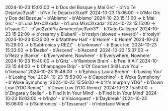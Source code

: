 2024-10-23 15:03:00 -> b'Dos del Bosque y Mai Grc' - b'No Te Dejar\xc3\xa9' - b'No Te Dejar\xc3\xa9'
2024-10-23 15:06:00 -> b'Mai Grc y Dos del Bosque' - b'Abismo' - b'Abismo'
2024-10-23 15:11:00 -> b'Mai Grc' - b'Luna M\xc3\xada' - b'Luna M\xc3\xada'
2024-10-23 15:15:00 -> b'Isaac C.' - b'\xc2\xbfYa Amaneci\xc3\xb3?' - b'Gato Callejero'
2024-10-23 15:22:00 -> b'creamy y Bluberii' - b'roslyn (slowed + reverb)' - b'roslyn'
2024-10-23 15:25:00 -> b'Matthew Hall' - b'Home' - b'Home'
2024-10-23 15:29:00 -> b'Subtronics y REZZ' - b'unknown' - b'Black Ice'
2024-10-23 15:33:00 -> b'Dezko' - b'Ascend' - b'Ascend'
2024-10-23 15:37:00 -> b'Rezz y Blanke' - b'Everywhere, Nowhere' - b'Everywhere, Nowhere'
2024-10-23 15:40:00 -> b'Griz' - b'Rainbow Brain' - b'Feel It All'
2024-10-23 15:44:00 -> b'Champagne Drip' - b'Of Course I Still Love You' - b'Ikebana'
2024-10-23 15:48:00 -> b'Ephixa y Laura Brehm' - b'Losing You' - b'Losing You'
2024-10-23 15:53:00 -> b'Capochino' - b'Woke Symphony' - b'Woke Symphony'
2024-10-23 15:56:00 -> b"it's murph y YDG" - b'Down Low (YDG Remix)' - b'Down Low (YDG Remix)'
2024-10-23 15:59:00 -> b'Zingara y Steller' - b'Find It In Your Mind' - b'Find It In Your Mind'
2024-10-23 16:03:00 -> b'Inzo' - b'Visionquest' - b'Daybreak'
2024-10-23 16:06:00 -> b'Subtronics' - b'Tesseract' - b'Interface Wheel'
